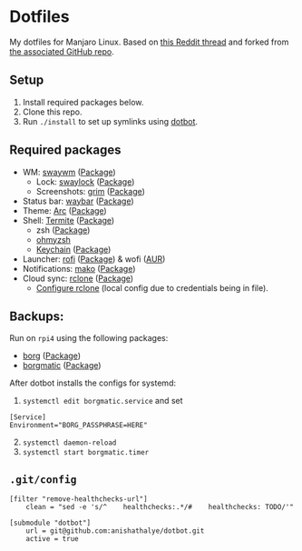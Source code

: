 # Dotfiles

My dotfiles for Manjaro Linux. Based on [this Reddit thread](https://www.reddit.com/r/unixporn/comments/ivcxcw/sway_plateau/) and forked from [the associated GitHub repo](https://github.com/snakedye/sway_config).

## Setup

1. Install required packages below.
2. Clone this repo.
3. Run `./install` to set up symlinks using [dotbot](https://github.com/anishathalye/dotbot).

## Required packages

* WM: [swaywm](https://swaywm.org/) ([Package](https://aur.archlinux.org/packages/sway-git/))
    * Lock: [swaylock](https://github.com/swaywm/swaylock) ([Package](https://www.archlinux.org/packages/community/x86_64/swaylock/))
    * Screenshots: [grim](https://github.com/emersion/grim) ([Package](https://www.archlinux.org/packages/community/x86_64/grim/))
* Status bar: [waybar](https://github.com/Alexays/Waybar/) ([Package](https://aur.archlinux.org/packages/waybar-git/))
* Theme: [Arc](https://github.com/jnsh/arc-theme) ([Package](https://www.archlinux.org/packages/community/any/arc-gtk-theme/))
* Shell: [Termite](https://github.com/thestinger/termite/) ([Package](https://www.archlinux.org/packages/community/x86_64/termite/))
    * zsh ([Package](https://www.archlinux.org/packages/extra/x86_64/zsh/))
    * [ohmyzsh](https://ohmyz.sh/#install)
    * [Keychain](https://www.funtoo.org/Keychain) ([Package](https://www.archlinux.org/packages/extra/any/keychain/))
* Launcher: [rofi](https://github.com/davatorium/rofi) ([Package](https://www.archlinux.org/packages/community/x86_64/rofi/)) & wofi ([AUR](https://www.archlinux.org/packages/community/x86_64/wofi/))
* Notifications: [mako](https://wayland.emersion.fr/mako/) ([Package](https://www.archlinux.org/packages/community/x86_64/mako/))
* Cloud sync: [rclone](https://rclone.org) ([Package](https://www.archlinux.org/packages/community/x86_64/rclone/))
    * [Configure rclone](https://rclone.org/onedrive/) (local config due to credentials being in file).

## Backups:

Run on `rpi4` using the following packages:

* [borg](https://www.borgbackup.org/) ([Package](https://www.archlinux.org/packages/community/x86_64/borg/))
* [borgmatic](https://torsion.org/borgmatic/) ([Package](https://www.archlinux.org/packages/community/any/borgmatic/))

After dotbot installs the configs for systemd:

1. `systemctl edit borgmatic.service` and set 
```
[Service]
Environment="BORG_PASSPHRASE=HERE"
```
2. `systemctl daemon-reload`
3. `systemctl start borgmatic.timer`

## `.git/config`

```
[filter "remove-healthchecks-url"]
    clean = "sed -e 's/^    healthchecks:.*/#    healthchecks: TODO/'"

[submodule "dotbot"]
	url = git@github.com:anishathalye/dotbot.git
	active = true
```

